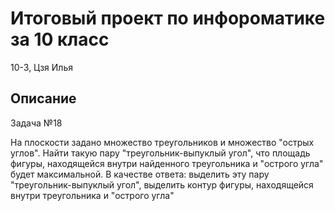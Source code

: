 # Итоговый проект по инфороматике за 10 класс

10-3,  Цзя Илья

## Описание

Задача №18

На плоскости задано множество треугольников и множество "острых углов". Найти
такую пару "треугольник-выпуклый угол", что площадь фигуры, находящейся внутри
найденного треугольника и "острого угла" будет максимальной.
В качестве ответа:
выделить эту пару "треугольник-выпуклый угол",
выделить контур фигуры, находящейся внутри треугольника и "острого угла"
